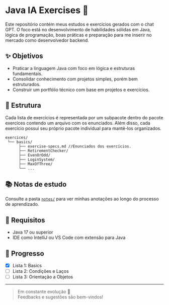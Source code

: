 # Java IA Exercises 🚀

Este repositório contém meus estudos e exercícios gerados com o chat GPT. O foco está no desenvolvimento de habilidades sólidas em Java, lógica de programação, boas práticas e preparação para me inserir no mercado como desenvolvedor backend.

## ✨ Objetivos

- Praticar a linguagem Java com foco em lógica e estruturas fundamentais.
- Consolidar conhecimento com projetos simples, porém bem estruturados.
- Construir um portfólio técnico com base em projetos e exercícios.

## 📁 Estrutura

Cada lista de exercícios é representada por um subpacote dentro do pacote exercices contendo um arquivo com os enunciados. Além disso, cada exercício possui 
seu próprio pacote individual para mantê-los organizados.
```
exercices/
 └── basics/
      ├── exercise-specs.md //Enunciados dos exercícios.
      ├── RetirementChecker/ 
      ├── EvenOrOdd/  
      ├── LoginSystem/  
      ├── MaxOfThree/  
      └── ...
```

## 📚 Notas de estudo

Consulte a pasta [`notes/`](notes/) para ver minhas anotações ao longo do processo de aprendizado.

## 🔧 Requisitos

- Java 17 ou superior
- IDE como IntelliJ ou VS Code com extensão para Java

## 📌 Progresso

- [x] Lista 1: Basics
- [ ] Lista 2: Condições e Laços
- [ ] Lista 3: Orientação a Objetos

---

> Em constante evolução 🚀  
> Feedbacks e sugestões são bem-vindos!
